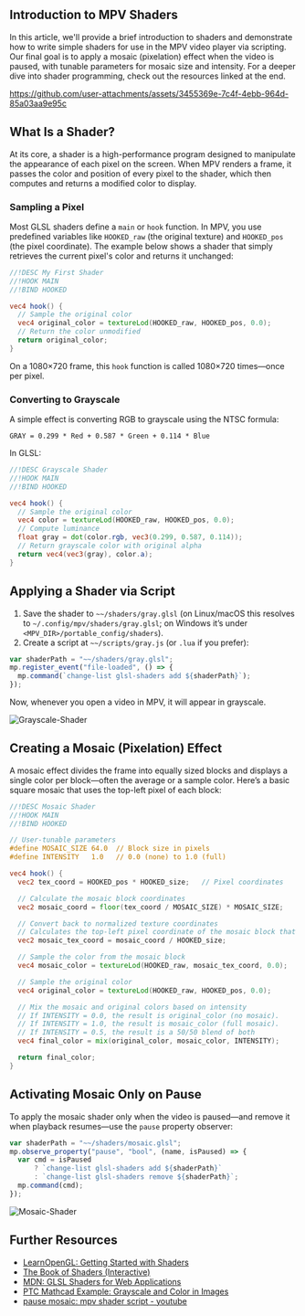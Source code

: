 ## Introduction to MPV Shaders

In this article, we'll provide a brief introduction to shaders and demonstrate how to write simple shaders for use in the MPV video player via scripting. Our final goal is to apply a mosaic (pixelation) effect when the video is paused, with tunable parameters for mosaic size and intensity. For a deeper dive into shader programming, check out the resources linked at the end.

https://github.com/user-attachments/assets/3455369e-7c4f-4ebb-964d-85a03aa9e95c

## What Is a Shader?

At its core, a shader is a high-performance program designed to manipulate the appearance of each pixel on the screen. When MPV renders a frame, it passes the color and position of every pixel to the shader, which then computes and returns a modified color to display.

### Sampling a Pixel

Most GLSL shaders define a `main` or `hook` function. In MPV, you use predefined variables like `HOOKED_raw` (the original texture) and `HOOKED_pos` (the pixel coordinate). The example below shows a shader that simply retrieves the current pixel's color and returns it unchanged:

```glsl
//!DESC My First Shader
//!HOOK MAIN
//!BIND HOOKED

vec4 hook() {
  // Sample the original color
  vec4 original_color = textureLod(HOOKED_raw, HOOKED_pos, 0.0);
  // Return the color unmodified
  return original_color;
}
```

On a 1080×720 frame, this `hook` function is called 1080×720 times—once per pixel.

### Converting to Grayscale

A simple effect is converting RGB to grayscale using the NTSC formula:

```
GRAY = 0.299 * Red + 0.587 * Green + 0.114 * Blue
```

In GLSL:

```glsl
//!DESC Grayscale Shader
//!HOOK MAIN
//!BIND HOOKED

vec4 hook() {
  // Sample the original color
  vec4 color = textureLod(HOOKED_raw, HOOKED_pos, 0.0);
  // Compute luminance
  float gray = dot(color.rgb, vec3(0.299, 0.587, 0.114));
  // Return grayscale color with original alpha
  return vec4(vec3(gray), color.a);
}
```

## Applying a Shader via Script

1. Save the shader to `~~/shaders/gray.glsl` (on Linux/macOS this resolves to `~/.config/mpv/shaders/gray.glsl`; on Windows it’s under `<MPV_DIR>/portable_config/shaders`).
2. Create a script at `~~/scripts/gray.js` (or `.lua` if you prefer):

```js
var shaderPath = "~~/shaders/gray.glsl";
mp.register_event("file-loaded", () => {
  mp.command(`change-list glsl-shaders add ${shaderPath}`);
});
```

Now, whenever you open a video in MPV, it will appear in grayscale.

![Grayscale-Shader](https://github.com/user-attachments/assets/e3bb3017-a887-4168-928a-2a9c15bb3014)

## Creating a Mosaic (Pixelation) Effect

A mosaic effect divides the frame into equally sized blocks and displays a single color per block—often the average or a sample color. Here’s a basic square mosaic that uses the top-left pixel of each block:

```glsl
//!DESC Mosaic Shader
//!HOOK MAIN
//!BIND HOOKED

// User-tunable parameters
#define MOSAIC_SIZE 64.0  // Block size in pixels
#define INTENSITY   1.0   // 0.0 (none) to 1.0 (full)

vec4 hook() {
  vec2 tex_coord = HOOKED_pos * HOOKED_size;   // Pixel coordinates

  // Calculate the mosaic block coordinates
  vec2 mosaic_coord = floor(tex_coord / MOSAIC_SIZE) * MOSAIC_SIZE;

  // Convert back to normalized texture coordinates
  // Calculates the top-left pixel coordinate of the mosaic block that the current pixel belongs to.
  vec2 mosaic_tex_coord = mosaic_coord / HOOKED_size;

  // Sample the color from the mosaic block
  vec4 mosaic_color = textureLod(HOOKED_raw, mosaic_tex_coord, 0.0);

  // Sample the original color
  vec4 original_color = textureLod(HOOKED_raw, HOOKED_pos, 0.0);

  // Mix the mosaic and original colors based on intensity
  // If INTENSITY = 0.0, the result is original_color (no mosaic).
  // If INTENSITY = 1.0, the result is mosaic_color (full mosaic).
  // If INTENSITY = 0.5, the result is a 50/50 blend of both
  vec4 final_color = mix(original_color, mosaic_color, INTENSITY);

  return final_color;
}
```

## Activating Mosaic Only on Pause

To apply the mosaic shader only when the video is paused—and remove it when playback resumes—use the `pause` property observer:

```js
var shaderPath = "~~/shaders/mosaic.glsl";
mp.observe_property("pause", "bool", (name, isPaused) => {
  var cmd = isPaused
      ? `change-list glsl-shaders add ${shaderPath}`
      : `change-list glsl-shaders remove ${shaderPath}`;
  mp.command(cmd);
});
```
![Mosaic-Shader](https://github.com/user-attachments/assets/08210df1-b551-4ede-b23e-8dfebc78745e)

## Further Resources

- [LearnOpenGL: Getting Started with Shaders](https://learnopengl.com/Getting-started/Shaders)
- [The Book of Shaders (Interactive)](https://thebookofshaders.com/edit.php)
- [MDN: GLSL Shaders for Web Applications](https://developer.mozilla.org/en-US/docs/Games/Techniques/3D_on_the_web/GLSL_Shaders)
- [PTC Mathcad Example: Grayscale and Color in Images](https://support.ptc.com/help/mathcad/r10.0/en/index.html#page/PTC_Mathcad_Help/example_grayscale_and_color_in_images.html)
- [pause mosaic: mpv shader script - youtube](https://www.youtube.com/watch?v=ftvaZ-Wp9f8)
